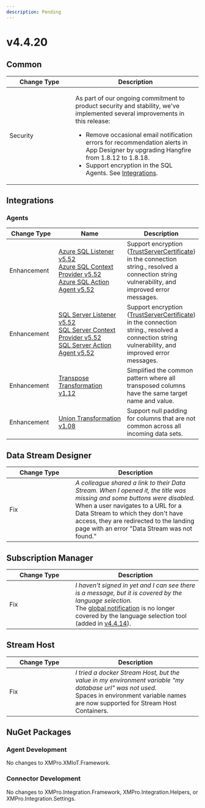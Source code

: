 ```yaml
---
description: Pending
---
```


# v4.4.20

## Common

<table><thead><tr><th width="157">Change Type</th><th>Description</th></tr></thead><tbody><tr><td>Security</td><td><p>As part of our ongoing commitment to product security and stability, we've implemented several improvements in this release:</p><ul><li>Remove occasional email notification errors for recommendation alerts in App Designer by upgrading Hangfire from 1.8.12 to 1.8.18.</li><li>Support encryption in the SQL Agents. See <a href="v4.4.20.md#integrations">Integrations</a>.</li></ul></td></tr></tbody></table>

## Integrations

### Agents

<table><thead><tr><th width="129">Change Type</th><th width="250">Name</th><th>Description</th></tr></thead><tbody><tr><td>Enhancement</td><td><a href="https://xmpro.gitbook.io/azure-sql">Azure SQL Listener v5.52<br>Azure SQL Context Provider v5.52<br>Azure SQL Action Agent v5.52</a></td><td>Support encryption (<a href="https://learn.microsoft.com/en-us/dotnet/api/system.data.sqlclient.sqlconnectionstringbuilder.trustservercertificate">TrustServerCertificate</a>) in the connection string., resolved a connection string vulnerability, and improved error messages.</td></tr><tr><td>Enhancement</td><td><a href="https://xmpro.gitbook.io/sql-server">SQL Server Listener v5.52<br>SQL Server Context Provider v5.52<br>SQL Server Action Agent v5.52</a></td><td>Support encryption (<a href="https://learn.microsoft.com/en-us/dotnet/api/system.data.sqlclient.sqlconnectionstringbuilder.trustservercertificate">TrustServerCertificate</a>) in the connection string., resolved a connection string vulnerability, and improved error messages.</td></tr><tr><td>Enhancement</td><td><a href="https://xmpro.gitbook.io/transpose/">Transpose Transformation v1.12</a></td><td>Simplified the common pattern where all transposed columns have the same target name and value.</td></tr><tr><td>Enhancement</td><td><a href="https://xmpro.gitbook.io/union/">Union Transformation v1.08</a></td><td>Support null padding for columns that are not common across all incoming data sets.</td></tr></tbody></table>

## Data Stream Designer

<table><thead><tr><th width="157">Change Type</th><th>Description</th></tr></thead><tbody><tr><td>Fix</td><td><em>A colleague shared a link to their Data Stream. When I opened it, the title was missing and some buttons were disabled.</em><br>When a user navigates to a URL for a Data Stream to which they don't have access, they are redirected to the landing page with an error "Data Stream was not found." </td></tr></tbody></table>

## Subscription Manager

<table><thead><tr><th width="157">Change Type</th><th>Description</th></tr></thead><tbody><tr><td>Fix</td><td><em>I haven't signed in yet and I can see there is a message, but it is covered by the language selection.</em><br>The <a href="../how-tos/manage-site-settings.md#global-notification">global notification</a> is no longer covered by the language selection tool (added in <a href="v4.4.14.md#common">v4.4.14</a>).</td></tr></tbody></table>

## Stream Host

<table><thead><tr><th width="157">Change Type</th><th>Description</th></tr></thead><tbody><tr><td>Fix</td><td><em>I tried a docker Stream Host, but the value in my environment variable "my database url" was not used.</em><br>Spaces in environment variable names are now supported for Stream Host Containers.</td></tr></tbody></table>

## NuGet Packages

### Agent Development

No changes to XMPro.XMIoT.Framework.

### Connector Development

No changes to XMPro.Integration.Framework, XMPro.Integration.Helpers, or XMPro.Integration.Settings.
